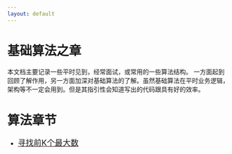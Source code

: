 ```yaml
---
layout: default
---
```



# 基础算法之章

本文档主要记录一些平时见到，经常面试，或常用的一些算法结构。
一方面起到回顾了解作用，另一方面加深对基础算法的了解。虽然基础算法在平时业务逻辑，架构等不一定会用到。但是其指引性会知道写出的代码跟具有好的效率。


# 算法章节


* [<font size=4>寻找前K个最大数</font>](./寻找前K个最大数.md)